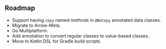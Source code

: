## Roadmap

- Support having `copy` named methods in `@NoCopy` annotated data classes.
- Migrate to Arrow-Meta.
- Go Multiplatform.
- Add annotation to convert regular classes to value-based classes.
- Move to Kotlin DSL for Gradle build scripts.
